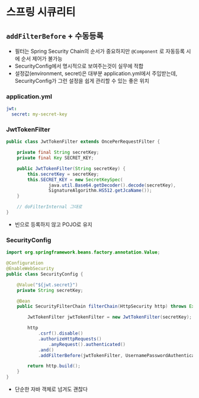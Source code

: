 # 스프링 시큐리티

## `addFilterBefore` + 수동등록

- 필터는 Spring Security Chain의 순서가 중요하지만 `@Component` 로 자동등록 시에 순서 제어가 불가능
- SecurityConfig에서 명시적으로 보여주는것이 실무에 적합
- 설정값(environment, secret)은 대부분 application.yml에서 주입받는데, SecurityConfig가 그런 설정을 쉽게 관리할 수 있는 좋은 위치

### application.yml

```yaml
jwt:
  secret: my-secret-key
```

### JwtTokenFilter

```java
public class JwtTokenFilter extends OncePerRequestFilter {

    private final String secretKey;
    private final Key SECRET_KEY;

    public JwtTokenFilter(String secretKey) {
        this.secretKey = secretKey;
        this.SECRET_KEY = new SecretKeySpec(
                java.util.Base64.getDecoder().decode(secretKey),
                SignatureAlgorithm.HS512.getJcaName());
    }

    // doFilterInternal 그대로
}
```

- 빈으로 등록하지 않고 POJO로 유지

### SecurityConfig

```java
import org.springframework.beans.factory.annotation.Value;

@Configuration
@EnableWebSecurity
public class SecurityConfig {

    @Value("${jwt.secret}")
    private String secretKey;

    @Bean
    public SecurityFilterChain filterChain(HttpSecurity http) throws Exception {

        JwtTokenFilter jwtTokenFilter = new JwtTokenFilter(secretKey);

        http
            .csrf().disable()
            .authorizeHttpRequests()
                .anyRequest().authenticated()
            .and()
            .addFilterBefore(jwtTokenFilter, UsernamePasswordAuthenticationFilter.class);

        return http.build();
    }
}
```

- 단순한 자바 객체로 넘겨도 괜찮다
